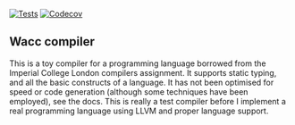 [![Tests](https://github.com/pn320/wacc/workflows/Tests/badge.svg)](https://github.com/pn320/wacc/actions?workflow=Tests)
[![Codecov](https://codecov.io/gh/pn320/wacc/graph/badge.svg?token=NP7IZO8842)](https://codecov.io/gh/pn320/wacc)

## Wacc compiler

This is a toy compiler for a programming language borrowed from the Imperial College London compilers assignment. It supports static typing, and all the basic constructs of a language. It has not been optimised for speed or code generation (although some techniques have been employed), see the docs. This is really a test compiler before I implement a real programming language using LLVM and proper language support.
